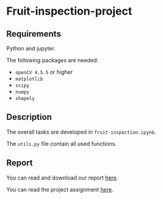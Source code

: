 # Fruit-inspection-project

## Requirements
Python and jupyter.

The following packages are needed:
 - ``openCV 4.5.5`` or higher
 - ``matplotlib``
 - ``scipy``
 - ``numpy``
 - ``shapely``

## Description

The overall tasks are developed in ``fruit-inspection.ipynb``.

The ``utils.py`` file contain all used functions.

## Report

You can read and download our report [here](./report/Fruit_inspection_report.pdf).

You can read the project assignment [here](./report/fruit-inspection.pdf).
